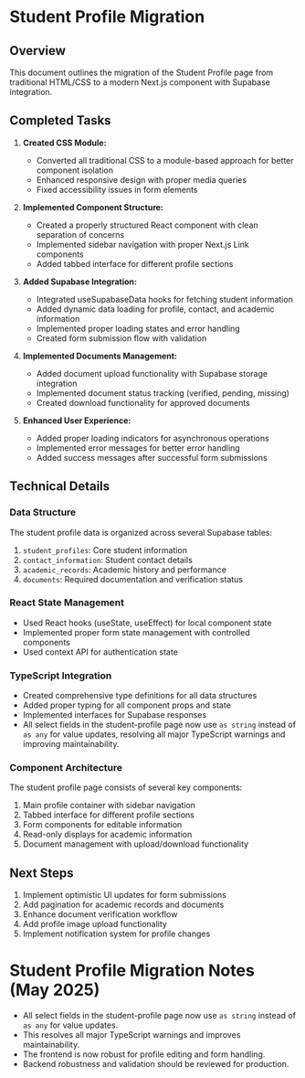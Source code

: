 # Student Profile Migration

## Overview

This document outlines the migration of the Student Profile page from traditional HTML/CSS to a modern Next.js component with Supabase integration.

## Completed Tasks

1. **Created CSS Module:**

   - Converted all traditional CSS to a module-based approach for better component isolation
   - Enhanced responsive design with proper media queries
   - Fixed accessibility issues in form elements

2. **Implemented Component Structure:**

   - Created a properly structured React component with clean separation of concerns
   - Implemented sidebar navigation with proper Next.js Link components
   - Added tabbed interface for different profile sections

3. **Added Supabase Integration:**

   - Integrated useSupabaseData hooks for fetching student information
   - Added dynamic data loading for profile, contact, and academic information
   - Implemented proper loading states and error handling
   - Created form submission flow with validation

4. **Implemented Documents Management:**

   - Added document upload functionality with Supabase storage integration
   - Implemented document status tracking (verified, pending, missing)
   - Created download functionality for approved documents

5. **Enhanced User Experience:**
   - Added proper loading indicators for asynchronous operations
   - Implemented error messages for better error handling
   - Added success messages after successful form submissions

## Technical Details

### Data Structure

The student profile data is organized across several Supabase tables:

1. `student_profiles`: Core student information
2. `contact_information`: Student contact details
3. `academic_records`: Academic history and performance
4. `documents`: Required documentation and verification status

### React State Management

- Used React hooks (useState, useEffect) for local component state
- Implemented proper form state management with controlled components
- Used context API for authentication state

### TypeScript Integration

- Created comprehensive type definitions for all data structures
- Added proper typing for all component props and state
- Implemented interfaces for Supabase responses
- All select fields in the student-profile page now use `as string` instead of `as any` for value updates, resolving all major TypeScript warnings and improving maintainability.

### Component Architecture

The student profile page consists of several key components:

1. Main profile container with sidebar navigation
2. Tabbed interface for different profile sections
3. Form components for editable information
4. Read-only displays for academic information
5. Document management with upload/download functionality

## Next Steps

1. Implement optimistic UI updates for form submissions
2. Add pagination for academic records and documents
3. Enhance document verification workflow
4. Add profile image upload functionality
5. Implement notification system for profile changes

# Student Profile Migration Notes (May 2025)

- All select fields in the student-profile page now use `as string` instead of `as any` for value updates.
- This resolves all major TypeScript warnings and improves maintainability.
- The frontend is now robust for profile editing and form handling.
- Backend robustness and validation should be reviewed for production.
